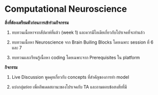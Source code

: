 # Computational Neuroscience

**สิ่งที่ต้องเตรียมตัวก่อนการเข้าร่วมกิจกรรม**

1. ทบทวนเนื้อหาจากสัปดาห์ที่แล้ว (week 1) และควรมีไอเดียเกี่ยวกับโปรเจคที่จะทำแล้ว

2. ทบทวนเนื้อหา Neuroscience จาก Brain Builing Blocks โดยเฉพาะ session ที่ 6 และ 7

3. ทบทวนและเรียนรู้เนื้อหา coding โดยเฉพาะจาก Prerequisites ใน platform


**กิจกรรม**

1. Live Discussion พูดคุยเกี่ยวกับ concepts ที่สำคัญของการทำ model

2. แบ่งกลุ่มย่อย เพื่ออัพเดตสถานะของโปรเจคกับ TA และถามตอบข้อสงสัยที่มี

